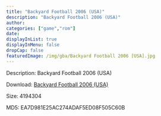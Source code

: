 ```yaml
---
title: "Backyard Football 2006 (USA)"
description: "Backyard Football 2006 (USA)"
author: 
categories: ["game","rom"]
date: 
displayInList: true
displayInMenu: false
dropCap: false
featuredImage: /img/gba/Backyard Football 2006 [USA].jpg
---
```


Description: Backyard Football 2006 (USA)

Download: <a style="text-decoration:underline;" href="https://mega.nz/#!OCR0yK5C!XGzrjv7spyLaUk8hR7cXk1l2m9-taC7t0hLgfXp9F0I" target = "_blank" rel = "nofollow" > Backyard Football 2006 (USA)</a>

Size: 4194304

MD5: EA7D981E25AC274ADAF5ED08F505C60B

